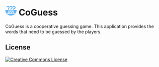 <img alt="Icon" height="36" src="https://raw.githubusercontent.com/MDT-Maikel/CoGuess/master/icon_coguess_round.svg?sanitize=true"/> CoGuess
===========
CoGuess is a cooperative guessing game. This application provides the words that need to be guessed by the players.


License
-------
<a rel="license" href="http://creativecommons.org/licenses/by-sa/4.0/"><img alt="Creative Commons License" style="border-width:0" src="http://i.creativecommons.org/l/by-sa/4.0/88x31.png" /></a>

